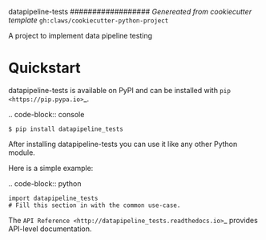 datapipeline-tests
##################
*Genereated from cookiecutter template* `gh:claws/cookiecutter-python-project`

A project to implement data pipeline testing


Quickstart
==========

datapipeline-tests is available on PyPI and can be installed with `pip <https://pip.pypa.io>`_.

.. code-block:: console

    $ pip install datapipeline_tests

After installing datapipeline-tests you can use it like any other Python module.

Here is a simple example:

.. code-block:: python

    import datapipeline_tests
    # Fill this section in with the common use-case.

The `API Reference <http://datapipeline_tests.readthedocs.io>`_ provides API-level documentation.
